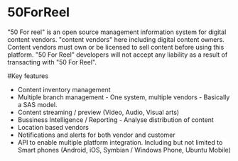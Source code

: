 # 50ForReel
"50 For reel" is an open source management information system for digital content vendors.
"content vendors" here including digital content owners.
Content vendors must own or be licensed to sell content before using this platform.
"50 For Reel" developers will not accept any liability as a result of transacting with "50 For Reel".

#Key features
- Content inventory management
- Multiple branch management - One system, multiple vendors - Basically a SAS model.
- Content streaming / preview (Video, Audio, Visual arts)
- Bussiness Intelligence / Reporting - Analyse distribution of content
- Location based vendors
- Notifications and alerts for both vendor and customer
- API to enable multiple platform integration. Including but not limited to Smart phones (Android, iOS, Symbian / Windows Phone, Ubuntu Mobile)
